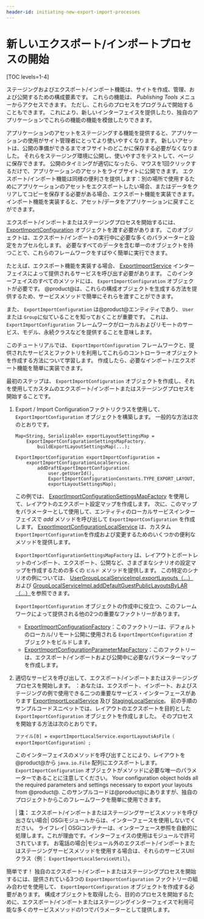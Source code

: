 ```yaml
---
header-id: initiating-new-export-import-processes
---
```


# 新しいエクスポート/インポートプロセスの開始

[TOC levels=1-4]

ステージングおよびエクスポート/インポート機能は、サイトを作成、管理、および公開するための構成要素です。 これらの機能は、 *Publishing Tools* メニューからアクセスできます。 ただし、これらのプロセスをプログラムで開始することもできます。 これにより、新しいインターフェイスを提供したり、独自のアプリケーションでこれらの機能の機能を模倣したりできます。

アプリケーションのアセットをステージングする機能を提供すると、アプリケーションの使用がサイト管理者にとってより使いやすくなります。 新しいアセットは、公開の準備ができるまでオフサイトのどこかに保存する必要がなくなりました。 それらをステージング環境に公開し、使いやすさをテストして、ページに保存できます。 公開のタイミングが適切になったら、マウスを1回クリックするだけで、アプリケーションのアセットをライブサイトに公開できます。 エクスポート/インポート機能は同様の便利さを提供します：別の場所で使用するためにアプリケーションのアセットをエクスポートしたい場合、またはデータをクリアしてコピーを保存する必要がある場合、エクスポート機能を実装できます。 インポート機能を実装すると、アセット/データをアプリケーションに戻すことができます。

エクスポート/インポートまたはステージングプロセスを開始するには、 [ExportImportConfiguration](@platform-ref@/7.1-latest/javadocs/portal-kernel/com/liferay/exportimport/kernel/model/ExportImportConfiguration.html) オブジェクトを渡す必要があります。 このオブジェクトは、エクスポート/インポートの実行中に必要な多くのパラメーターと設定をカプセル化します。 必要なすべてのデータを含む単一のオブジェクトを持つことで、これらのフレームワークをすばやく簡単に実行できます。

たとえば、エクスポート機能を実装する場合、 [ExportImportService](@platform-ref@/7.1-latest/javadocs/portal-kernel/com/liferay/exportimport/kernel/service/ExportImportService.html) インターフェイスによって提供されるサービスを呼び出す必要があります。 このインターフェイスのすべてのメソッドには、 `ExportImportConfiguration` オブジェクトが必要です。 @product@は、これらの構成オブジェクトを生成する方法を提供するため、サービスメソッドで簡単にそれらを渡すことができます。

また、 `ExportImportConfiguration` は@product@エンティティであり、 `User` または `Group`に似ていることを知っておくことが重要です。 これは、 `ExportImportConfiguration` フレームワークがローカルおよびリモートのサービス、モデル、永続クラスなどを提供することを意味します。

このチュートリアルでは、 `ExportImportConfiguration` フレームワークと、提供されたサービスとファクトリを利用してこれらのコントローラーオブジェクトを作成する方法について学習します。 作成したら、必要なインポート/エクスポート機能を簡単に実装できます。

最初のステップは、 `ExportImportConfiguration` オブジェクトを作成し、それを使用してカスタムのエクスポート/インポートまたはステージングプロセスを開始することです。

1.  Export / Import Configurationファクトリクラスを使用して、 `ExportImportConfiguration` オブジェクトを構築します。 一般的な方法は次のとおりです。
   
        Map<String, Serializable> exportLayoutSettingsMap =
            ExportImportConfigurationSettingsMapFactory.
                buildExportLayoutSettingsMap(...);
       
        ExportImportConfiguration exportImportConfiguration =
            exportImportConfigurationLocalService.
                addDraftExportImportConfiguration(
                    user.getUserId(),
                    ExportImportConfigurationConstants.TYPE_EXPORT_LAYOUT,
                    exportLayoutSettingsMap);

    この例では、 [ExportImportConfigurationSettingsMapFactory](@platform-ref@/7.1-latest/javadocs/portal-kernel/com/liferay/exportimport/kernel/configuration/ExportImportConfigurationSettingsMapFactory.html) を使用して、レイアウトのエクスポート設定マップを作成します。 次に、このマップをパラメーターとして使用して、エンティティのローカルサービスインターフェイスで *add* メソッドを呼び出して `ExportImportConfiguration` を作成します。 [ExportImportConfigurationLocalService](@platform-ref@/7.1-latest/javadocs/portal-kernel/com/liferay/exportimport/kernel/service/ExportImportConfigurationLocalService.html) は、カスタム `ExportImportConfiguration`を作成および変更するためのいくつかの便利なメソッドを提供します。

    `ExportImportConfigurationSettingsMapFactory` は、レイアウトとポートレットのインポート、エクスポート、公開など、さまざまなシナリオの設定マップを作成するための多くの `ビルド` メソッドを提供します。 この特定のシナリオの例については、 [UserGroupLocalServiceImpl.exportLayouts（...）](@platform-ref@/7.1-latest/javadocs/portal-impl/com/liferay/portal/service/impl/UserGroupLocalServiceImpl.html#exportLayouts-long-java.util.Map-) および [GroupLocalServiceImpl.addDefaultGuestPublicLayoutsByLAR（...）](@platform-ref@/7.1-latest/javadocs/portal-impl/com/liferay/portal/service/impl/GroupLocalServiceImpl.html#addDefaultGuestPublicLayoutsByLAR-com.liferay.portal.kernel.model.Group-java.io.File-)を参照できます。

    `ExportImportConfiguration` オブジェクトの作成中に役立つ、このフレームワークによって提供される他の2つの重要なファクトリーがあります。

      - [ExportImportConfigurationFactory](@platform-ref@/7.1-latest/javadocs/portal-kernel/com/liferay/exportimport/kernel/configuration/ExportImportConfigurationFactory.html)：このファクトリーは、デフォルトのローカル/リモート公開に使用される `ExportImportConfiguration` オブジェクトをビルドします。
      - [ExportImportConfigurationParameterMapFactory](@platform-ref@/7.1-latest/javadocs/portal-kernel/com/liferay/exportimport/kernel/configuration/ExportImportConfigurationParameterMapFactory.html)：このファクトリーは、エクスポート/インポートおよび公開中に必要なパラメーターマップを作成します。

2.  適切なサービスを呼び出して、エクスポート/インポートまたはステージングプロセスを開始します。 ：あなたは、エクスポート、インポート、およびステージングの例で使用できる二つの重要なサービス・インターフェースがあります [ExportImportLocalService](@platform-ref@/7.1-latest/javadocs/portal-kernel/com/liferay/exportimport/kernel/service/ExportImportLocalService.html) 及び [StagingLocalService](@platform-ref@/7.1-latest/javadocs/portal-kernel/com/liferay/exportimport/kernel/service/StagingLocalService.html)。 前の手順のサンプルコードスニペットでは、レイアウトのエクスポートを目的とした `ExportImportConfiguration` オブジェクトを作成しました。 そのプロセスを開始する方法は次のとおりです。

        ファイル[0] = exportImportLocalService.exportLayoutsAsFile（ exportImportConfiguration）;

    このインターフェイスのメソッドを呼び出すことにより、レイアウトを@product@から `java.io.File` 配列にエクスポートします。 `ExportImportConfiguration` オブジェクトがメソッドに必要な唯一のパラメーターであることに注意してください。 Your configuration object holds all the required parameters and settings necessary to export your layouts from @product@. このサンプルコードは@product@にありますが、独自のプロジェクトからこのフレームワークを簡単に使用できます。

    | **注：** エクスポート/インポートまたはステージングサービスメソッドを呼び出さない場合| OSGiモジュールからは、インターフェースを使用しないでください。 ライフレイ| OSGiコンテナーは、インターフェース参照を自動的に処理します。これが理由です。インターフェイスの使用はモジュールで許可されています。 お電話の場合|モジュール外のエクスポート/インポートまたはステージングサービスメソッドを使用する場合は、それらのサービスUtilクラス（例： `ExportImportLocalServiceUtil`）。

簡単です！ 独自のエクスポート/インポートまたはステージングプロセスを開始するには、提供されている3つの `ExportImportConfiguration` ファクトリーの組み合わせを使用して、 `ExportImportConfiguration` オブジェクトを作成する必要があります。 構成オブジェクトを取得したら、目的のプロセスを開始するために、エクスポート/インポートまたはステージングインターフェイスで利用可能な多くのサービスメソッドの1つでパラメーターとして提供します。

